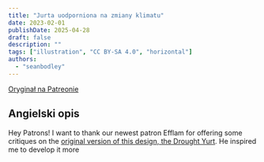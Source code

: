 ```yaml
---
title: "Jurta uodporniona na zmiany klimatu"
date: 2023-02-01
publishDate: 2025-04-28
draft: false
description: ""
tags: ["illustration", "CC BY-SA 4.0", "horizontal"]
authors:
  - "seanbodley"
---
```


[Oryginał na Patreonie](https://www.patreon.com/posts/climate-yurt-36972796)

## Angielski opis

Hey Patrons! I want to thank our newest patron Efflam for offering some critiques on the [original version of this design, the Drought Yurt](https://www.patreon.com/posts/35331381). He inspired me to develop it more
